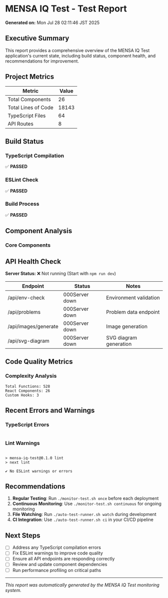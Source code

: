 # MENSA IQ Test - Test Report

**Generated on:** Mon Jul 28 02:11:46 JST 2025

## Executive Summary

This report provides a comprehensive overview of the MENSA IQ Test application's current state, including build status, component health, and recommendations for improvement.

## Project Metrics

| Metric | Value |
|--------|--------|
| Total Components | 26 |
| Total Lines of Code | 18143 |
| TypeScript Files | 64 |
| API Routes | 8 |

## Build Status

### TypeScript Compilation
✅ **PASSED**

### ESLint Check
✅ **PASSED**

### Build Process
✅ **PASSED**

## Component Analysis

### Core Components

## API Health Check

**Server Status:** ❌ Not running (Start with `npm run dev`)

| Endpoint | Status | Notes |
|----------|--------|-------|
| /api/env-check | 000Server down | Environment validation |
| /api/problems | 000Server down | Problem data endpoint |
| /api/images/generate | 000Server down | Image generation |
| /api/svg-diagram | 000Server down | SVG diagram generation |

## Code Quality Metrics

### Complexity Analysis
```
Total Functions: 528
React Components: 26
Custom Hooks: 3
```

## Recent Errors and Warnings

### TypeScript Errors
```

```

### Lint Warnings
```

> mensa-iq-test@0.1.0 lint
> next lint

✔ No ESLint warnings or errors
```

## Recommendations

1. **Regular Testing**: Run `./monitor-test.sh once` before each deployment
2. **Continuous Monitoring**: Use `./monitor-test.sh continuous` for ongoing monitoring
3. **File Watching**: Run `./auto-test-runner.sh watch` during development
4. **CI Integration**: Use `./auto-test-runner.sh ci` in your CI/CD pipeline

## Next Steps

- [ ] Address any TypeScript compilation errors
- [ ] Fix ESLint warnings to improve code quality
- [ ] Ensure all API endpoints are responding correctly
- [ ] Review and update component dependencies
- [ ] Run performance profiling on critical paths

---
*This report was automatically generated by the MENSA IQ Test monitoring system.*
